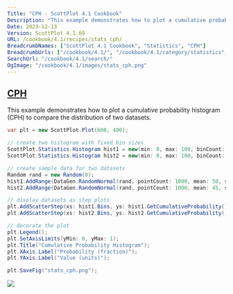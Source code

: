 ```yaml
---
Title: "CPH - ScottPlot 4.1 Cookbook"
Description: "This example demonstrates how to plot a cumulative probability histogram (CPH) to compare the distribution of two datasets."
Date: 2023-12-13
Version: ScottPlot 4.1.69
URL: /cookbook/4.1/recipes/stats_cph/
BreadcrumbNames: ["ScottPlot 4.1 Cookbook", "Statistics", "CPH"]
BreadcrumbUrls: ["/cookbook/4.1/", "/cookbook/4.1/category/statistics", "/cookbook/4.1/recipes/stats_cph/"]
SearchUrl: "/cookbook/4.1/search/"
OgImage: "/cookbook/4.1/images/stats_cph.png"
---
```


<h2><a id='cph' href='/cookbook/4.1/recipes/stats_cph/'>CPH</a></h2>

This example demonstrates how to plot a cumulative probability histogram (CPH) to compare the distribution of two datasets.

```cs
var plt = new ScottPlot.Plot(600, 400);

// create two histogram with fixed bin sizes
ScottPlot.Statistics.Histogram hist1 = new(min: 0, max: 100, binCount: 100);
ScottPlot.Statistics.Histogram hist2 = new(min: 0, max: 100, binCount: 100);

// create sample data for two datasets
Random rand = new Random(0);
hist1.AddRange(DataGen.RandomNormal(rand, pointCount: 1000, mean: 50, stdDev: 20));
hist2.AddRange(DataGen.RandomNormal(rand, pointCount: 1000, mean: 45, stdDev: 25));

// display datasets as step plots
plt.AddScatterStep(xs: hist1.Bins, ys: hist1.GetCumulativeProbability(), label: "Sample A");
plt.AddScatterStep(xs: hist2.Bins, ys: hist2.GetCumulativeProbability(), label: "Sample B");

// decorate the plot
plt.Legend();
plt.SetAxisLimits(yMin: 0, yMax: 1);
plt.Title("Cumulative Probability Histogram");
plt.XAxis.Label("Probability (fraction)");
plt.YAxis.Label("Value (units)");

plt.SaveFig("stats_cph.png");
```

<img src='../../images/stats_cph.png' class='d-block mx-auto my-5' />


